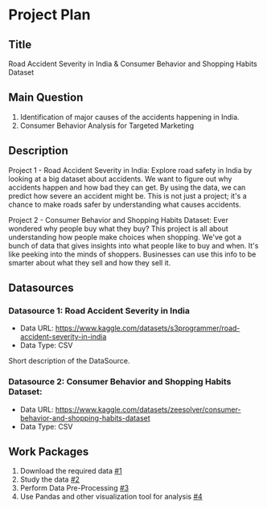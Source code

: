 # Project Plan

## Title
<!-- Give your project a short title. -->
Road Accident Severity in India & Consumer Behavior and Shopping Habits Dataset

## Main Question

<!-- Think about one main question you want to answer based on the data. -->
1. Identification of major causes of the accidents happening in India.
2. Consumer Behavior Analysis for Targeted Marketing


## Description

<!-- Describe your data science project in max. 200 words. Consider writing about why and how you attempt it. -->
Project 1 - Road Accident Severity in India:
Explore road safety in India by looking at a big dataset about accidents. We want to figure out why accidents happen and how bad they can get. By using the data, we can predict how severe an accident might be. This is not just a project; it's a chance to make roads safer by understanding what causes accidents.

Project 2 - Consumer Behavior and Shopping Habits Dataset:
Ever wondered why people buy what they buy? This project is all about understanding how people make choices when shopping. We've got a bunch of data that gives insights into what people like to buy and when. It's like peeking into the minds of shoppers. Businesses can use this info to be smarter about what they sell and how they sell it.

## Datasources

<!-- Describe each datasources you plan to use in a section. Use the prefic "DatasourceX" where X is the id of the datasource. -->

### Datasource 1: Road Accident Severity in India
* Data URL: https://www.kaggle.com/datasets/s3programmer/road-accident-severity-in-india
* Data Type: CSV

Short description of the DataSource.

### Datasource 2: Consumer Behavior and Shopping Habits Dataset:
* Data URL: https://www.kaggle.com/datasets/zeesolver/consumer-behavior-and-shopping-habits-dataset
* Data Type: CSV

  
## Work Packages

<!-- List of work packages ordered sequentially, each pointing to an issue with more details. -->
1. Download the required data [#1][i1]
2. Study the data [#2][i2]
3. Perform Data Pre-Processing [#3][i3]
4. Use Pandas and other visualization tool for analysis [#4][i4]



[i1]: https://github.com/jvalue/made-template/issues/1
[i2]: https://github.com/jvalue/made-template/issues/2
[i3]: https://github.com/jvalue/made-template/issues/3
[i4]: https://github.com/jvalue/made-template/issues/4
